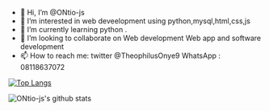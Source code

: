 - 👋 Hi, I’m @ONtio-js
- 👀 I’m interested in web deveelopment using python,mysql,html,css,js
- 🌱 I’m currently learning python .
- 💞️ I’m looking to collaborate on Web development
    Web app and software development 
- 📫 How to reach me:
twitter @TheophilusOnye9 
WhatsApp : 08118637072

[![Top Langs](https://github-readme-stats.vercel.app/api/top-langs/?username=ONtio-js&theme=radical)](https://github.com/ONtio-js/github-readme-stats)


![ONtio-js's github stats](https://github-readme-stats.vercel.app/api?username=ONtio-js&show_icons=true&theme=radical)

<!---
ONtio-js/ONtio-js is a ✨ special ✨ repository because its `README.md` (this file) appears on your GitHub profile.
You can click the Preview link to take a look at your changes.
--->
